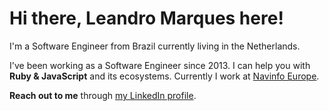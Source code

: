 <h1>Hi there, Leandro Marques here!</h1>
<p>I'm a Software Engineer from Brazil currently living in the Netherlands.</p>

<p>I've been working as a Software Engineer since 2013. I can help you with <b>Ruby & JavaScript</b> and its ecosystems. Currently I work at <a href="https://navinfo.eu" target="blank">Navinfo Europe</a>.</p>

<b>Reach out to me</b> through <a href="https://linkedin.com/in/leandromarquesdonascimento" target="blank">my LinkedIn profile</a>.
